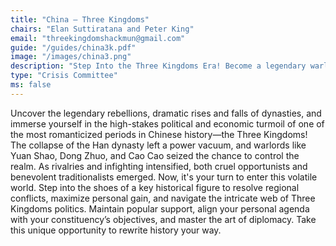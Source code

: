 ```yaml
---
title: "China — Three Kingdoms"
chairs: "Elan Suttiratana and Peter King"
email: "threekingdomshackmun@gmail.com"
guide: "/guides/china3k.pdf"
image: "/images/china3.png"
description: "Step Into the Three Kingdoms Era! Become a legendary warlord: strategize, lead, and rewrite history!"
type: "Crisis Committee"
ms: false
---
```

Uncover the legendary rebellions, dramatic rises and falls of dynasties, and immerse yourself in the high-stakes political and economic turmoil of one of the most romanticized periods in Chinese history—the Three Kingdoms! The collapse of the Han dynasty left a power vacuum, and warlords like Yuan Shao, Dong Zhuo, and Cao Cao seized the chance to control the realm. As rivalries and infighting intensified, both cruel opportunists and benevolent traditionalists emerged. Now, it's your turn to enter this volatile world. Step into the shoes of a key historical figure to resolve regional conflicts, maximize personal gain, and navigate the intricate web of Three Kingdoms politics. Maintain popular support, align your personal agenda with your constituency’s objectives, and master the art of diplomacy. Take this unique opportunity to rewrite history your way.